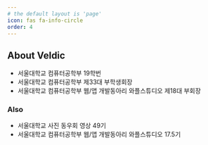 ```yaml
---
# the default layout is 'page'
icon: fas fa-info-circle
order: 4
---
```


## About Veldic
- 서울대학교 컴퓨터공학부 19학번
- 서울대학교 컴퓨터공학부 제33대 부학생회장
- 서울대학교 컴퓨터공학부 웹/앱 개발동아리 와플스튜디오 제18대 부회장

### Also
- 서울대학교 사진 동우회 영상 49기
- 서울대학교 컴퓨터공학부 웹/앱 개발동아리 와플스튜디오 17.5기
